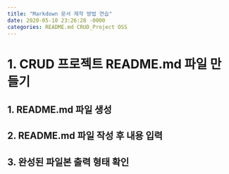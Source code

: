 ```yaml
---
title: "Markdown 문서 제작 방법 연습"
date: 2020-05-10 23:26:28 -0000
categories: README.md CRUD_Project OSS
---
```





# 1. CRUD 프로젝트 README.md 파일 만들기 #
     
     
## 1. README.md 파일 생성
## 2. README.md 파일 작성 후 내용 입력
## 3. 완성된 파일본 출력 형태 확인
